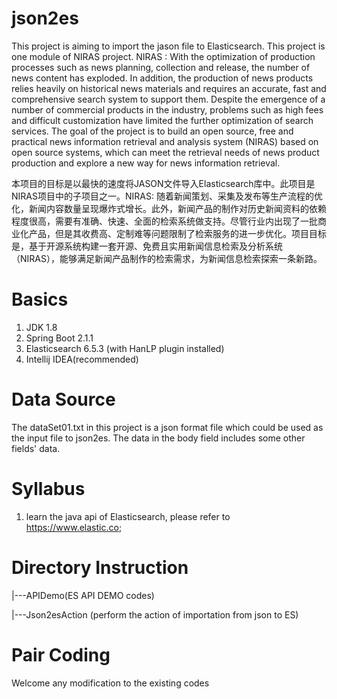 # json2es
This project is aiming to import the jason file to Elasticsearch. This project is one module of NIRAS project. 
NIRAS : With the optimization of production processes such as news planning, collection and release, the number of news content has exploded. In addition, the production of news products relies heavily on historical news materials and requires an accurate, fast and comprehensive search system to support them. Despite the emergence of a number of commercial products in the industry, problems such as high fees and difficult customization have limited the further optimization of search services. The goal of the project is to build an open source, free and practical news information retrieval and analysis system (NIRAS) based on open source systems, which can meet the retrieval needs of news product production and explore a new way for news information retrieval.

本项目的目标是以最快的速度将JASON文件导入Elasticsearch库中。此项目是NIRAS项目中的子项目之一。NIRAS: 随着新闻策划、采集及发布等生产流程的优化，新闻内容数量呈现爆炸式增长。此外，新闻产品的制作对历史新闻资料的依赖程度很高，需要有准确、快速、全面的检索系统做支持。尽管行业内出现了一批商业化产品，但是其收费高、定制难等问题限制了检索服务的进一步优化。项目目标是，基于开源系统构建一套开源、免费且实用新闻信息检索及分析系统（NIRAS），能够满足新闻产品制作的检索需求，为新闻信息检索探索一条新路。

# Basics
1. JDK 1.8
2. Spring Boot 2.1.1
3. Elasticsearch 6.5.3 (with HanLP plugin installed)
4. Intellij IDEA(recommended)

# Data Source
The dataSet01.txt in this project is a json format file which could be used as the input file to json2es. The data in the body field includes some
other fields' data.

# Syllabus
1. learn the java api of Elasticsearch, please refer to https://www.elastic.co;

# Directory Instruction 
|---APIDemo(ES API DEMO codes)

|---Json2esAction (perform the action of importation from json to ES)

# Pair Coding
Welcome any modification to the existing codes
